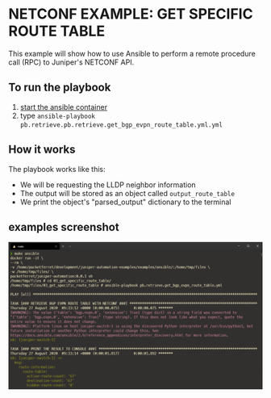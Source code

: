 # NETCONF EXAMPLE: GET SPECIFIC ROUTE TABLE

This example will show how to use Ansible to perform a remote procedure call (RPC) to Juniper's NETCONF API. 

## To run the playbook

1. [start the ansible container ](https://github.com/packetferret/juniper-automation-examples#ansible)
2. type `ansible-playbook pb.retrieve.pb.retrieve.get_bgp_evpn_route_table.yml.yml`

## How it works

The playbook works like this:

- We will be requesting the LLDP neighbor information
- The output will be stored as an object called `output_route_table`
- We print the object's "parsed_output" dictionary to the terminal

## examples screenshot
![ansible-playbook pb.retrieve.pb.retrieve.get_bgp_evpn_route_table.yml.yml](../../../images/ansible/03/screenshot.png)
